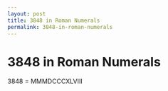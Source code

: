 ```yaml
---
layout: post
title: 3848 in Roman Numerals
permalink: 3848-in-roman-numerals
---
```


# 3848 in Roman Numerals

3848 = MMMDCCCXLVIII
